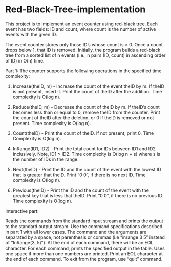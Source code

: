 # Red-Black-Tree-implementation
This project is to implement an event counter using red-black tree. 
Each event has two fields: ID and count, where count is the number of active events with the given ID.

The event counter stores only those ID’s whose count is > 0. Once a count drops below 1, that ID is removed. Initially, the program builds a red-black tree from a sorted list of n events (i.e., n pairs (ID, count) in ascending order of ID) in O(n) time.

Part 1: The counter supports the following operations in the specified time complexity:
1. Increase(theID, m) - Increase the count of the event theID by m. If theID is not present, insert it. Print the count of theID after the addition. Time complexity is O(log n).

2. Reduce(theID, m) - Decrease the count of theID by m. If theID’s count becomes less than or equal to 0, remove theID from the counter. Print the count of theID after the deletion, or 0 if theID is removed or not present. Time complexity is O(log n).

3. Count(theID) - Print the count of theID. If not present, print 0. Time Complexity is O(log n).

4. InRange(ID1, ID2) - Print the total count for IDs between ID1 and ID2 inclusively. Note, ID1 ≤ ID2. Time complexity is O(log n + s) where s is the number of IDs in the range.

5. Next(theID) -  Print the ID and the count of the event with the lowest ID that is greater that theID. Print “0 0”, if there is no next ID. Time complexity is O(log n).

6. Previous(theID) - Print the ID and the count of the event with the greatest key that is less that theID. Print “0 0”, if there is no previous ID. Time complexity is O(log n).


Interactive part:

Reads the commands from the standard input stream and prints the output to the standard output stream. Use the command specifications described in part 1 with all lower cases. The command and the arguments are separated by a space, not parenthesis or commas (i.e “inrange 3 5” instead of “InRange(3, 5)”). At the end of each command, there will be an EOL character. For each command, prints the specified output in the table. Uses one space if more than one numbers are printed. Print an EOL character at the end of each command. To exit from the program, use “quit” command.

